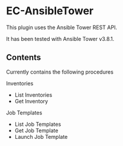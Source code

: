 # EC-AnsibleTower

This plugin uses the Ansible Tower REST API.

It has been tested with Ansible Tower v3.8.1.

## Contents ##

Currently contains the following procedures

Inventories

- List Inventories
- Get Inventory

Job Templates

- List Job Templates
- Get Job Template
- Launch Job Template
